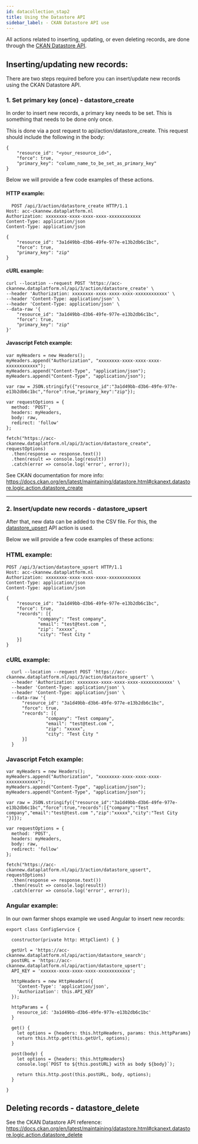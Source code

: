 ```yaml
---
id: datacollection_stap2
title: Using the Datastore API
sidebar_label: - CKAN Datastore API use
---
```


All actions related to inserting, updating, or even deleting records, are done through the <a href="https://docs.ckan.org/en/latest/maintaining/datastore.html#the-datastore-api" target="_blank">CKAN Datastore API</a>.

## Inserting/updating new records:

There are two steps required before you can insert/update new records using the CKAN Datastore API.

### 1. Set primary key (once) - datastore_create

In order to insert new records, a primary key needs to be set. This is something that needs to be done only once. 

This is done via a post request to api/action/datastore_create. This request should include the following in the body:

```
{
	"resource_id": "<your_resource_id>",
	"force": true,
	"primary_key": "column_name_to_be_set_as_primary_key"
}
```
Below we will provide a few code examples of these actions.

#### HTTP example:

```
  POST /api/3/action/datastore_create HTTP/1.1
Host: acc-ckannew.dataplatform.nl
Authorization: xxxxxxxx-xxxx-xxxx-xxxx-xxxxxxxxxxxx
Content-Type: application/json
Content-Type: application/json

{
	"resource_id": "3a1d49bb-d3b6-49fe-977e-e13b2db6c1bc",
	"force": true,
	"primary_key": "zip"
}
```

#### cURL example:

```
curl --location --request POST 'https://acc-ckannew.dataplatform.nl/api/3/action/datastore_create' \
--header 'Authorization: xxxxxxxx-xxxx-xxxx-xxxx-xxxxxxxxxxxx' \
--header 'Content-Type: application/json' \
--header 'Content-Type: application/json' \
--data-raw '{
	"resource_id": "3a1d49bb-d3b6-49fe-977e-e13b2db6c1bc",
	"force": true,
	"primary_key": "zip"
}'
```

#### Javascript Fetch example:

```
var myHeaders = new Headers();
myHeaders.append("Authorization", "xxxxxxxx-xxxx-xxxx-xxxx-xxxxxxxxxxxx");
myHeaders.append("Content-Type", "application/json");
myHeaders.append("Content-Type", "application/json");

var raw = JSON.stringify({"resource_id":"3a1d49bb-d3b6-49fe-977e-e13b2db6c1bc","force":true,"primary_key":"zip"});

var requestOptions = {
  method: 'POST',
  headers: myHeaders,
  body: raw,
  redirect: 'follow'
};

fetch("https://acc-ckannew.dataplatform.nl/api/3/action/datastore_create", requestOptions)
  .then(response => response.text())
  .then(result => console.log(result))
  .catch(error => console.log('error', error));
```


See CKAN documentation for more info: https://docs.ckan.org/en/latest/maintaining/datastore.html#ckanext.datastore.logic.action.datastore_create

---

### 2. Insert/update new records - datastore_upsert

After that, new data can be added to the CSV file. For this, the <a href="https://docs.ckan.org/en/latest/maintaining/datastore.html#ckanext.datastore.logic.action.datastore_upsert" target="_blank">datastore_upsert</a> API action is used.

Below we will provide a few code examples of these actions:

### HTML example:

```
POST /api/3/action/datastore_upsert HTTP/1.1
Host: acc-ckannew.dataplatform.nl
Authorization: xxxxxxxx-xxxx-xxxx-xxxx-xxxxxxxxxxxx
Content-Type: application/json
Content-Type: application/json

{
	"resource_id": "3a1d49bb-d3b6-49fe-977e-e13b2db6c1bc",
	"force": true,
	"records": [{
 			"company": "Test company",
 			"email": "test@test.com ",
 			"zip": "xxxxx",
 			"city": "Test City "
	}]
}
```

### cURL example:

```
  curl --location --request POST 'https://acc-ckannew.dataplatform.nl/api/3/action/datastore_upsert' \
  --header 'Authorization: xxxxxxxx-xxxx-xxxx-xxxx-xxxxxxxxxxxx' \
  --header 'Content-Type: application/json' \
  --header 'Content-Type: application/json' \
  --data-raw '{
      "resource_id": "3a1d49bb-d3b6-49fe-977e-e13b2db6c1bc",
      "force": true,
      "records": [{
               "company": "Test company",
               "email": "test@test.com ",
               "zip": "xxxxx",
               "city": "Test City "
      }]
  }
```

### Javascript Fetch example:

```
var myHeaders = new Headers();
myHeaders.append("Authorization", "xxxxxxxx-xxxx-xxxx-xxxx-xxxxxxxxxxxx");
myHeaders.append("Content-Type", "application/json");
myHeaders.append("Content-Type", "application/json");

var raw = JSON.stringify({"resource_id":"3a1d49bb-d3b6-49fe-977e-e13b2db6c1bc","force":true,"records":[{"company":"Test company","email":"test@test.com ","zip":"xxxxx","city":"Test City "}]});

var requestOptions = {
  method: 'POST',
  headers: myHeaders,
  body: raw,
  redirect: 'follow'
};

fetch("https://acc-ckannew.dataplatform.nl/api/3/action/datastore_upsert", requestOptions)
  .then(response => response.text())
  .then(result => console.log(result))
  .catch(error => console.log('error', error));
```

### Angular example:

In our own farmer shops example we used Angular to insert new records:

```
export class ConfigService {

  constructor(private http: HttpClient) { }

  getUrl = 'https://acc-ckannew.dataplatform.nl/api/action/datastore_search';
  postURL = 'https://acc-ckannew.dataplatform.nl/api/action/datastore_upsert';
  API_KEY = 'xxxxxx-xxxx-xxxx-xxxx-xxxxxxxxxxxx';

  httpHeaders = new HttpHeaders({
    'Content-Type': 'application/json',
    'Authorization': this.API_KEY
  });

  httpParams = {
    resource_id: '3a1d49bb-d3b6-49fe-977e-e13b2db6c1bc'
  }

  get() {
    let options = {headers: this.httpHeaders, params: this.httpParams}
    return this.http.get(this.getUrl, options);
  }
  
  post(body) {
    let options = {headers: this.httpHeaders}
    console.log(`POST to ${this.postURL} with as body ${body}`);
    
    return this.http.post(this.postURL, body, options);
  }

}
```

## Deleting records - datastore_delete

See the CKAN Datastore API reference: https://docs.ckan.org/en/latest/maintaining/datastore.html#ckanext.datastore.logic.action.datastore_delete



